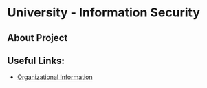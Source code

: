 # University - Information Security

## About Project

## Useful Links:

- [Organizational Information](https://docs.google.com/document/d/1hj1-HdnYZBaKUd2KbdocOAHiP3TtfIv18Q32OL7yYT4/edit?usp=sharing)